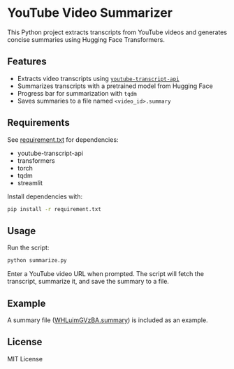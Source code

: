 # YouTube Video Summarizer

This Python project extracts transcripts from YouTube videos and generates concise summaries using Hugging Face Transformers.

## Features

- Extracts video transcripts using [`youtube-transcript-api`](https://github.com/jdepoix/youtube-transcript-api)
- Summarizes transcripts with a pretrained model from Hugging Face
- Progress bar for summarization with `tqdm`
- Saves summaries to a file named `<video_id>.summary`

## Requirements

See [requirement.txt](requirement.txt) for dependencies:
- youtube-transcript-api
- transformers
- torch
- tqdm
- streamlit

Install dependencies with:
```sh
pip install -r requirement.txt
```

## Usage

Run the script:
```sh
python summarize.py
```
Enter a YouTube video URL when prompted. The script will fetch the transcript, summarize it, and save the summary to a file.

## Example

A summary file ([WHLuimGVzBA.summary](WHLuimGVzBA.summary)) is included as an example.

## License

MIT License
